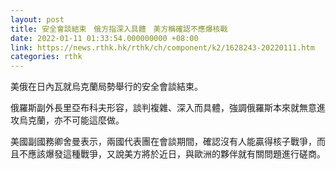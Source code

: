 ```yaml
---
layout: post
title: 安全會談結束　俄方指深入具體　美方稱確認不應爆核戰
date: 2022-01-11 01:33:54.000000000 +08:00
link: https://news.rthk.hk/rthk/ch/component/k2/1628243-20220111.htm
categories: rthk
---
```


美俄在日內瓦就烏克蘭局勢舉行的安全會談結束。

俄羅斯副外長里亞布科夫形容，談判複雜、深入而具體，強調俄羅斯本來就無意進攻烏克蘭，亦不可能這麼做。

美國副國務卿舍曼表示，兩國代表團在會談期間，確認沒有人能贏得核子戰爭，而且不應該爆發這種戰爭，又說美方將於近日，與歐洲的夥伴就有關問題進行磋商。
